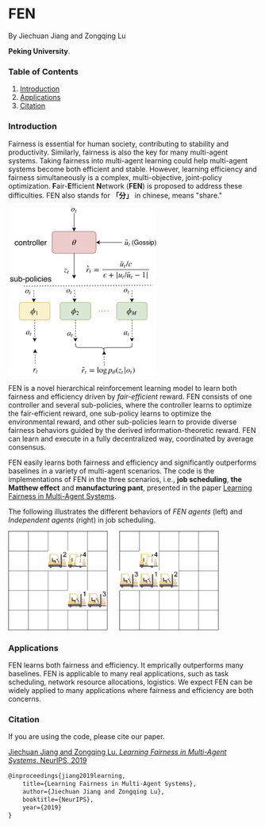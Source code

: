 # FEN 

By Jiechuan Jiang and Zongqing Lu

**Peking University**.

### Table of Contents
1. [Introduction](#introduction)
2. [Applications](#applications)
3. [Citation](#citation)

### Introduction

Fairness is essential for human society, contributing to stability and productivity. Similarly, fairness is also the key for many multi-agent systems. Taking fairness into multi-agent learning could help multi-agent systems become both efficient and stable. However, learning efficiency and fairness simultaneously is a complex, multi-objective, joint-policy optimization. **F**air-**E**fficient **N**etwork (**FEN**) is proposed to address these difficulties. FEN also stands for **「分」** in chinese, means "share." 

<img src="FEN.png" alt="FEN" width="300">

FEN is a novel hierarchical reinforcement learning model to learn both fairness and efficiency driven by *fair-efficient* reward. FEN consists of one controller and several sub-policies,  where the controller learns to optimize the fair-efficient reward, one sub-policy learns to optimize the environmental reward, and other sub-policies learn to provide diverse fairness behaviors guided by the derived information-theoretic reward. FEN can learn and execute in a fully decentralized way, coordinated by average consensus.

FEN easily learns both fairness and efficiency and significantly outperforms baselines in a variety of multi-agent scenarios. 
The code is the implementations of FEN in the three scenarios, i.e., **job scheduling**, **the Matthew effect** and **manufacturing pant**, presented in the paper [Learning Fairness in Multi-Agent Systems](https://z0ngqing.github.io/publication/nips19/).

The following illustrates the different behaviors of *FEN agents* (left) and *Independent agents* (right) in job scheduling.

<img src="FEN_JS.gif" alt="FEN_JS" height="200"> <img src="IA_JS.gif" alt="IA_JS" height="200" hspace="20">

### Applications

FEN learns both fairness and efficiency. It emprically outperforms many baselines. FEN is applicable to many real applications, such as task scheduling, network resource allocations, logistics. We expect FEN can be widely applied to many applications where fairness and efficiency are both concerns.  


### Citation

If you are using the code, please cite our paper.

[Jiechuan Jiang and Zongqing Lu. *Learning Fairness in Multi-Agent Systems*. NeurIPS, 2019](https://z0ngqing.github.io/publication/nips19/)

	@inproceedings{jiang2019learning,
		title={Learning Fairness in Multi-Agent Systems},
		author={Jiechuan Jiang and Zongqing Lu},
		booktitle={NeurIPS},
		year={2019}
	}
